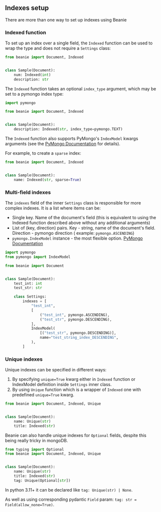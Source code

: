 ## Indexes setup

There are more than one way to set up indexes using Beanie

### Indexed function

To set up an index over a single field, the `Indexed` function can be used to wrap the type 
and does not require a `Settings` class:

```python
from beanie import Document, Indexed


class Sample(Document):
    num: Indexed(int)
    description: str
```

The `Indexed` function takes an optional `index_type` argument, which may be set to a pymongo index type:

```python
import pymongo

from beanie import Document, Indexed


class Sample(Document):
    description: Indexed(str, index_type=pymongo.TEXT)
```

The `Indexed` function also supports PyMongo's `IndexModel` kwargs arguments (see the [PyMongo Documentation](https://pymongo.readthedocs.io/en/stable/api/pymongo/operations.html#pymongo.operations.IndexModel) for details). 
 
For example, to create a `sparse` index:

```python
from beanie import Document, Indexed


class Sample(Document):
    name: Indexed(str, sparse=True)
```

### Multi-field indexes

The `indexes` field of the inner `Settings` class is responsible for more complex indexes. 
It is a list where items can be:

- Single key. Name of the document's field (this is equivalent to using the Indexed function described above without any additional arguments)
- List of (key, direction) pairs. Key - string, name of the document's field. Direction - pymongo direction (
  example: `pymongo.ASCENDING`)
- `pymongo.IndexModel` instance - the most flexible
  option. [PyMongo Documentation](https://pymongo.readthedocs.io/en/stable/api/pymongo/operations.html#pymongo.operations.IndexModel)

```python
import pymongo
from pymongo import IndexModel

from beanie import Document


class Sample(Document):
    test_int: int
    test_str: str

    class Settings:
        indexes = [
            "test_int",
            [
                ("test_int", pymongo.ASCENDING),
                ("test_str", pymongo.DESCENDING),
            ],
            IndexModel(
                [("test_str", pymongo.DESCENDING)],
                name="test_string_index_DESCENDING",
            ),
        ]
```

### Unique indexes
Unique indexes can be specified in different ways:
1) By specifying `unique=True` kwarg either in `Indexed` function or IndexModel definition inside `Settings` inner class.
2) By using `Unique` function which is a wrapper of `Indexed` one with predefined `unique=True` kwarg.

```python
from beanie import Document, Indexed, Unique


class Sample(Document):
    name: Unique(str)
    title: Indexed(str)
```

Beanie can also handle unique indexes for `Optional` fields, despite this being really tricky in mongoDB.

```python
from typing import Optional
from beanie import Document, Indexed, Unique


class Sample(Document):
    name: Unique(str)
    title: Indexed(str)
    tag: Unique(Optional[str])
```

In python 3.11+ it can be declared like `tag: Unique(str) | None`.

As well as using corresponding pydantic `Field` param: `tag: str = Field(allow_none=True)`.
